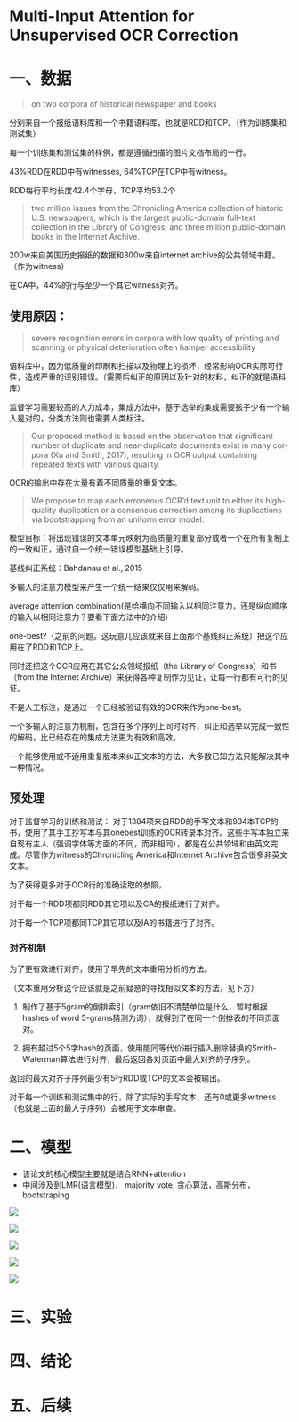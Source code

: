 # Multi-Input Attention for Unsupervised OCR Correction

# 一、数据

>  on two corpora of historical newspaper and books 

分别来自一个报纸语料库和一个书籍语料库，也就是RDD和TCP。（作为训练集和测试集）

每一个训练集和测试集的样例，都是遵循扫描的图片文档布局的一行。

43%RDD在RDD中有witnesses, 64%TCP在TCP中有witness。

RDD每行平均长度42.4个字母，TCP平均53.2个



>  two million issues from the Chronicling America collection of historic U.S. newspapers, which is the largest public-domain full-text collection in the Library of Congress; and three million public-domain books in the Internet Archive. 

200w来自美国历史报纸的数据和300w来自internet archive的公共领域书籍。（作为witness）

在CA中，44%的行与至少一个其它witness对齐。



## 使用原因：

> severe recognition errors in corpora with low quality of printing and scanning or physical deterioration often hamper accessibility

语料库中，因为低质量的印刷和扫描以及物理上的损坏，经常影响OCR实际可行性，造成严重的识别错误。（需要后纠正的原因以及针对的材料，纠正的就是语料库）

监督学习需要较高的人力成本，集成方法中，基于选举的集成需要孩子少有一个输入是对的，分类方法则也需要人类标注。

> Our proposed method is based on the observation that significant number of duplicate
> and near-duplicate documents exist in many cor-pora (Xu and Smith, 2017), resulting in OCR output containing repeated texts with various quality.

OCR的输出中存在大量有着不同质量的重复文本。

> We propose to map each erroneous OCR’d text unit to either its high-quality duplication or a consensus correction among its duplications via bootstrapping from an uniform error model. 

模型目标：将出现错误的文本单元映射为高质量的重复部分或者一个在所有复制上的一致纠正，通过自一个统一错误模型基础上引导。

基线纠正系统：Bahdanau et al., 2015

多输入的注意力模型来产生一个统一结果仅仅用来解码。

average attention combination(是给横向不同输入以相同注意力，还是纵向顺序的输入以相同注意力？要看下面方法中的介绍)

one-best?（之前的问题。这玩意儿应该就来自上面那个基线纠正系统）把这个应用在了RDD和TCP上。

同时还把这个OCR应用在其它公众领域报纸（the Library of Congress）和书（from the Internet Archive）来获得各种复制作为见证，让每一行都有可行的见证。

不是人工标注，是通过一个已经被验证有效的OCR来作为one-best。

一个多输入的注意力机制，包含在多个序列上同时对齐，纠正和选举以完成一致性的解码，比已经存在的集成方法更为有效和高效。

一个能够使用或不适用重复版本来纠正文本的方法，大多数已知方法只能解决其中一种情况。

## 预处理

对于监督学习的训练和测试：
对于1384项来自RDD的手写文本和934本TCP的书，使用了其手工抄写本与其onebest训练的OCR转录本对齐。这些手写本独立来自现有主人（强调字体等方面的不同，而非相同），都是在公共领域和由英文完成。尽管作为witness的Chronicling America和Internet Archive包含很多非英文文本。

为了获得更多对于OCR行的准确读取的参照，

对于每一个RDD项都同RDD其它项以及CA的报纸进行了对齐。

对于每一个TCP项都同TCP其它项以及IA的书籍进行了对齐。

### 对齐机制

为了更有效进行对齐，使用了早先的文本重用分析的方法。

（文本重用分析这个应该就是之前疑惑的寻找相似文本的方法，见下方）

1. 制作了基于5gram的倒排索引（gram依旧不清楚单位是什么，暂时根据hashes of word 5-grams猜测为词），就得到了在同一个倒排表的不同页面对。

2. 拥有超过5个5字hash的页面，使用能同等代价进行插入删除替换的Smith-Waterman算法进行对齐，最后返回各对页面中最大对齐的子序列。

返回的最大对齐子序列最少有5行RDD或TCP的文本会被输出。

对于每一个训练和测试集中的行，除了实际的手写文本，还有0或更多witness（也就是上面的最大子序列）会被用于文本审查。





# 二、模型

- 该论文的核心模型主要就是结合RNN+attention
- 中间涉及到LMR(语言模型)， majority vote, 贪心算法，高斯分布，bootstraping

![ ](https://raw.githubusercontent.com/yaolinxia/img_resource/master/papers/commonsense/QQ图片20190128202241.png)



![ ](https://raw.githubusercontent.com/yaolinxia/img_resource/master/papers/commonsense/QQ图片20190128202253.png)

![ ](https://raw.githubusercontent.com/yaolinxia/img_resource/master/papers/commonsense/QQ图片20190128202257.png)

![ ](https://raw.githubusercontent.com/yaolinxia/img_resource/master/papers/commonsense/QQ图片20190128202303.png)

![ ](https://raw.githubusercontent.com/yaolinxia/img_resource/master/papers/commonsense/QQ图片20190128202307.png)







# 三、实验





# 四、结论





# 五、后续











